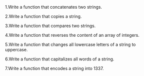 1.Write a function that concatenates two strings.

2.Write a function that copies a string.

3.Write a function that compares two strings.

4.Write a function that reverses the content of an array of integers.

5.Write a function that changes all lowercase letters of a string to uppercase.

6.Write a function that capitalizes all words of a string.

7.Write a function that encodes a string into 1337.

